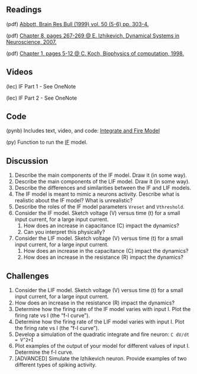 ## Readings

(pdf) [Abbott, Brain Res Bull (1999) vol. 50 (5-6) pp. 303-4.](/Readings/Abbott_1999.pdf)

(pdf) [Chapter 8, pages 267-269 @ E. Izhikevich, Dynamical Systems in Neuroscience, 2007.](/Readings/Izhikevich_Chapter_8.pdf)

(pdf)	[Chapter 1, pages 5-12 @ C. Koch, Biophysics of computation, 1998.](/Readings/Koch_Chapter_1.pdf)

## Videos

(lec) IF Part 1 - See OneNote

(lec) IF Part 2 - See OneNote

<!--  (lec) [M. Kramer, Introduction to the integrate and fire model (Neural Spike Train Analysis)](https://www.samsi.info/news-and-media/27-jul-drs-m-kramer-and-u-eden-samsi)

  Slides available as [PDF](/Readings/Kramer_Slides_SAMSI_Lecture_1.pdf). !-->

## Code

(pynb) Includes text, video, and code: [Integrate and Fire Model](https://mark-kramer.github.io/Case-Studies-Python/IF.html)

(py)   Function to run the [IF](IF.py) model.

## Discussion

1. Describe the main components of the IF model. Draw it (in some way).
2. Describe the main components of the LIF model. Draw it (in some way).
3. Describe the differences and similarities between the IF and LIF models.
4. The IF model is meant to mimic a neurons activity. Describe what is realistic about the IF model? What is unrealistic?
5. Describe the roles of the IF model parameters `Vreset` and `Vthreshold`.
6. Consider the IF model. Sketch voltage (V) versus time (t) for a small input current, for a large input current.
    1. How does an increase in capacitance (C) impact the dynamics?
    2. Can you interpret this physically?
7. Consider the LIF model. Sketch voltage (V) versus time (t) for a small input current, for a large input current.
    1. How does an increase in the capacitance (C) impact the dynamics?
    2. How does an increase in the resistance (R) impact the dynamics?
## Challenges

1. Consider the LIF model. Sketch voltage (V) versus time (t) for a small input current, for a large input current.
2. How does an increase in the resistance (R) impact the dynamics?
3. Determine how the firing rate of the IF model varies with input I. Plot the firing rate vs I (the “f-I curve”).
4. Determine how the firing rate of the LIF model varies with input I. Plot the firing rate vs I (the “f-I curve”).
5. Develop a simulation of the quadratic integrate and fire neuron: `C dV/dt = V^2+I`
6. Plot examples of the output of your model for different values of input I. Determine the f-I curve.
7. [ADVANCED] Simulate the Izhikevich neuron. Provide examples of two different types of spiking activity.

